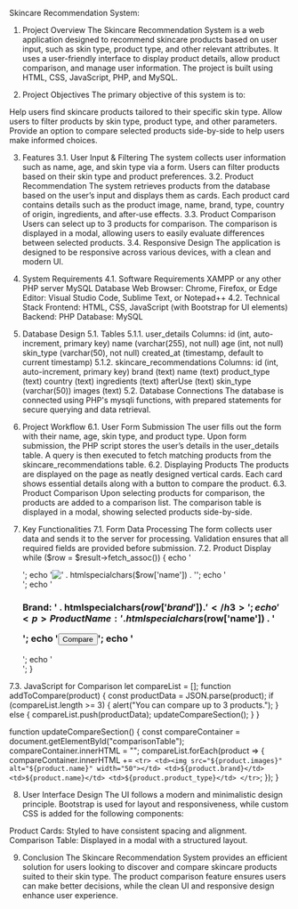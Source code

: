 Skincare Recommendation System:
1. Project Overview
The Skincare Recommendation System is a web application designed to recommend skincare products based on user input, such as skin type, product type, and other relevant attributes. It uses a user-friendly interface to display product details, allow product comparison, and manage user information. The project is built using HTML, CSS, JavaScript, PHP, and MySQL.

2. Project Objectives
The primary objective of this system is to:

Help users find skincare products tailored to their specific skin type.
Allow users to filter products by skin type, product type, and other parameters.
Provide an option to compare selected products side-by-side to help users make informed choices.

3. Features
3.1. User Input & Filtering
The system collects user information such as name, age, and skin type via a form.
Users can filter products based on their skin type and product preferences.
3.2. Product Recommendation
The system retrieves products from the database based on the user’s input and displays them as cards.
Each product card contains details such as the product image, name, brand, type, country of origin, ingredients, and after-use effects.
3.3. Product Comparison
Users can select up to 3 products for comparison.
The comparison is displayed in a modal, allowing users to easily evaluate differences between selected products.
3.4. Responsive Design
The application is designed to be responsive across various devices, with a clean and modern UI.

4. System Requirements
4.1. Software Requirements
XAMPP or any other PHP server
MySQL Database
Web Browser: Chrome, Firefox, or Edge
Editor: Visual Studio Code, Sublime Text, or Notepad++
4.2. Technical Stack
Frontend: HTML, CSS, JavaScript (with Bootstrap for UI elements)
Backend: PHP
Database: MySQL
                                 
5. Database Design
5.1. Tables
5.1.1. user_details
Columns:
id (int, auto-increment, primary key)
name (varchar(255), not null)
age (int, not null)
skin_type (varchar(50), not null)
created_at (timestamp, default to current timestamp)
5.1.2. skincare_recommendations
Columns:
id (int, auto-increment, primary key)
brand (text)
name (text)
product_type (text)
country (text)
ingredients (text)
afterUse (text)
skin_type (varchar(50))
images (text)
5.2. Database Connections
The database is connected using PHP's mysqli functions, with prepared statements for secure querying and data retrieval.

6. Project Workflow
6.1. User Form Submission
The user fills out the form with their name, age, skin type, and product type.
Upon form submission, the PHP script stores the user’s details in the user_details table.
A query is then executed to fetch matching products from the skincare_recommendations table.
6.2. Displaying Products
The products are displayed on the page as neatly designed vertical cards.
Each card shows essential details along with a button to compare the product.
6.3. Product Comparison
Upon selecting products for comparison, the products are added to a comparison list.
The comparison table is displayed in a modal, showing selected products side-by-side.

7. Key Functionalities
7.1. Form Data Processing
The form collects user data and sends it to the server for processing.
Validation ensures that all required fields are provided before submission.
7.2. Product Display
while ($row = $result->fetch_assoc()) {
    echo '<div class="product-item">';
    echo '<img src="' . htmlspecialchars($row['images']) . '" alt="' . htmlspecialchars($row['name']) . '">';
    echo '<div class="product-details">';
    echo '<h3>Brand: ' . htmlspecialchars($row['brand']) . '</h3>';
    echo '<p>Product Name: ' . htmlspecialchars($row['name']) . '</p>';
    echo '<button class="compare-btn" onclick="addToCompare(\'' . htmlspecialchars(json_encode($row)) . '\')">Compare</button>';
    echo '</div>';
    echo '</div>';
}

7.3. JavaScript for Comparison
let compareList = [];
function addToCompare(product) {
    const productData = JSON.parse(product);
    if (compareList.length >= 3) {
        alert("You can compare up to 3 products.");
    } else {
        compareList.push(productData);
        updateCompareSection();
    }
}

function updateCompareSection() {
    const compareContainer = document.getElementById("comparisonTable");
    compareContainer.innerHTML = "";
    compareList.forEach(product => {
        compareContainer.innerHTML += `<tr>
            <td><img src="${product.images}" alt="${product.name}" width="50"></td>
            <td>${product.brand}</td>
            <td>${product.name}</td>
            <td>${product.product_type}</td>
        </tr>`;
    });
}

8. User Interface Design
The UI follows a modern and minimalistic design principle. Bootstrap is used for layout and responsiveness, while custom CSS is added for the following components:

Product Cards: Styled to have consistent spacing and alignment.
Comparison Table: Displayed in a modal with a structured layout.

9. Conclusion
The Skincare Recommendation System provides an efficient solution for users looking to discover and compare skincare products suited to their skin type. The product comparison feature ensures users can make better decisions, while the clean UI and responsive design enhance user experience.
